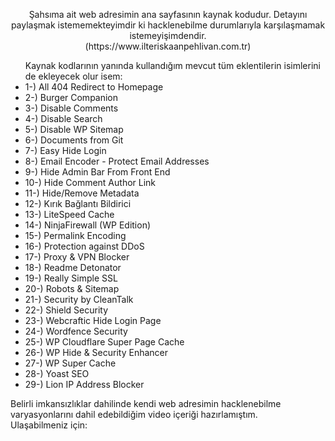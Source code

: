 <!DOCTYPE html>

<p align="middle">Şahsıma ait web adresimin ana sayfasının kaynak kodudur. Detayını paylaşmak istememekteyimdir ki hacklenebilme durumlarıyla karşılaşmamak istemeyişimdendir. <br>(https://www.ilteriskaanpehlivan.com.tr)</p>
<ul>Kaynak kodlarının yanında kullandığım mevcut tüm eklentilerin isimlerini de ekleyecek olur isem:
  <li>1-) All 404 Redirect to Homepage	</li>
  <li>2-) Burger Companion	</li>
  <li>3-) Disable Comments	</li>
  <li>4-) Disable Search</li>
  <li>5-) Disable WP Sitemap</li>
  <li>6-) Documents from Git</li>
  <li>7-) Easy Hide Login</li>
  <li>8-) Email Encoder - Protect Email Addresses	</li>
  <li>9-) Hide Admin Bar From Front End</li>
  <li>10-) Hide Comment Author Link	</li>
  <li>11-) Hide/Remove Metadata	</li>
  <li>12-) Kırık Bağlantı Bildirici	</li>
  <li>13-) LiteSpeed Cache</li>
  <li>14-) NinjaFirewall (WP Edition)</li>
  <li>15-) Permalink Encoding	</li>
  <li>16-) Protection against DDoS</li>
  <li>17-) Proxy & VPN Blocker	</li>
  <li>18-) Readme Detonator</li>
  <li>19-) Really Simple SSL 	</li>
  <li>20-) Robots & Sitemap	</li>
  <li>21-) Security by CleanTalk	</li>
  <li>22-) Shield Security</li>
  <li>23-) Webcraftic Hide Login Page</li>
  <li>24-) Wordfence Security</li>
  <li>25-) WP Cloudflare Super Page Cache</li>
  <li>26-) WP Hide & Security Enhancer</li>
  <li>27-) WP Super Cache	</li>
  <li>28-) Yoast SEO</li></li>
  <li>29-) Lion IP Address Blocker</li>
</ul>
<p align="left">Belirli imkansızlıklar dahilinde kendi web adresimin hacklenebilme varyasyonlarını dahil edebildiğim video içeriği hazırlamıştım.<br>Ulaşabilmeniz için:</p>

<div>
<h4 align="center"> 
  <a href="https://www.youtube.com/watch?v=6gPwYZw4qkM"> 
  <img border="999999999" alt="HACKİNG İŞLEMLERİ VE SENARYOLARI NASIL GERÇEKLEŞİYOR?" src="https://i.hizliresim.com/o4yctw0.PNG" width="250" height="200"></a> 
</h4>
</div>    
</html>
